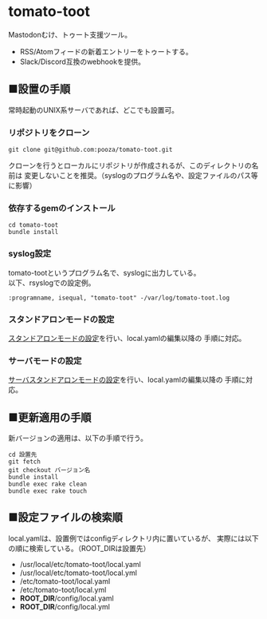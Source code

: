# tomato-toot

Mastodonむけ、トゥート支援ツール。

- RSS/Atomフィードの新着エントリーをトゥートする。
- Slack/Discord互換のwebhookを提供。

## ■設置の手順

常時起動のUNIX系サーバであれば、どこでも設置可。

### リポジトリをクローン

```
git clone git@github.com:pooza/tomato-toot.git
```

クローンを行うとローカルにリポジトリが作成されるが、このディレクトリの名前は
変更しないことを推奨。（syslogのプログラム名や、設定ファイルのパス等に影響）

### 依存するgemのインストール

```
cd tomato-toot
bundle install
```

### syslog設定

tomato-tootというプログラム名で、syslogに出力している。  
以下、rsyslogでの設定例。

```
:programname, isequal, "tomato-toot" -/var/log/tomato-toot.log
```

### スタンドアロンモードの設定

[スタンドアロンモードの設定](doc/standalone.md)を行い、local.yamlの編集以降の
手順に対応。

### サーバモードの設定

[サーバスタンドアロンモードの設定](doc/server.md)を行い、local.yamlの編集以降の
手順に対応。

## ■更新適用の手順

新バージョンの適用は、以下の手順で行う。

```
cd 設置先
git fetch
git checkout バージョン名
bundle install
bundle exec rake clean
bundle exec rake touch
```

## ■設定ファイルの検索順

local.yamlは、設置例ではconfigディレクトリ内に置いているが、
実際には以下の順に検索している。（ROOT_DIRは設置先）

- /usr/local/etc/tomato-toot/local.yaml
- /usr/local/etc/tomato-toot/local.yml
- /etc/tomato-toot/local.yaml
- /etc/tomato-toot/local.yml
- __ROOT_DIR__/config/local.yaml
- __ROOT_DIR__/config/local.yml
